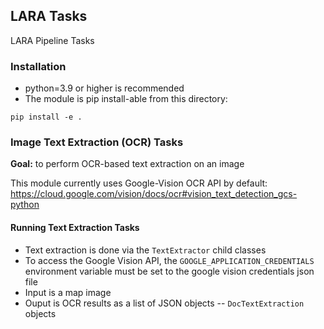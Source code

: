 ## LARA Tasks
LARA Pipeline Tasks


### Installation

* python=3.9 or higher is recommended
* The module is pip install-able from this directory:
```
pip install -e .
```

### Image Text Extraction (OCR) Tasks

**Goal:** to perform OCR-based text extraction on an image

This module currently uses Google-Vision OCR API by default:
https://cloud.google.com/vision/docs/ocr#vision_text_detection_gcs-python


#### Running Text Extraction Tasks

* Text extraction is done via the `TextExtractor` child classes
* To access the Google Vision API, the `GOOGLE_APPLICATION_CREDENTIALS` environment variable must be set to the google vision credentials json file
* Input is a map image
* Ouput is OCR results as a list of JSON objects --  `DocTextExtraction` objects
